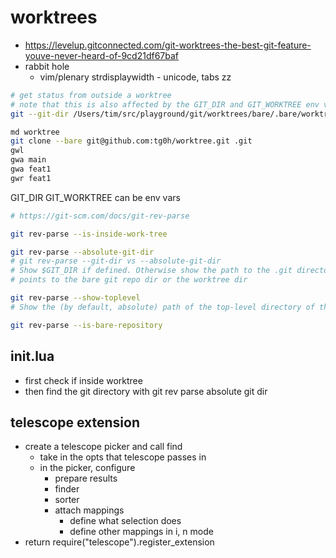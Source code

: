# worktrees

- https://levelup.gitconnected.com/git-worktrees-the-best-git-feature-youve-never-heard-of-9cd21df67baf
- rabbit hole
  - vim/plenary strdisplaywidth - unicode, tabs zz

```bash
# get status from outside a worktree
# note that this is also affected by the GIT_DIR and GIT_WORKTREE env vars
git --git-dir /Users/tim/src/playground/git/worktrees/bare/.bare/worktrees/feat1 --work-tree ./feat1 status
```

```bash
md worktree
git clone --bare git@github.com:tg0h/worktree.git .git
gwl
gwa main
gwa feat1
gwr feat1
```

GIT_DIR
GIT_WORKTREE can be env vars

```bash
# https://git-scm.com/docs/git-rev-parse

git rev-parse --is-inside-work-tree

git rev-parse --absolute-git-dir
# git rev-parse --git-dir vs --absolute-git-dir
# Show $GIT_DIR if defined. Otherwise show the path to the .git directory. The path shown, when relative, is relative to the current working directory.
# points to the bare git repo dir or the worktree dir

git rev-parse --show-toplevel
# Show the (by default, absolute) path of the top-level directory of the working tree. If there is no working tree, report an error

git rev-parse --is-bare-repository
```

## init.lua

- first check if inside worktree
- then find the git directory with git rev parse absolute git dir

## telescope extension

- create a telescope picker and call find
  - take in the opts that telescope passes in
  - in the picker, configure
    - prepare results
    - finder
    - sorter
    - attach mappings
      - define what selection does
      - define other mappings in i, n mode
- return require("telescope").register_extension
